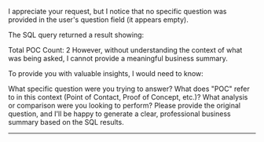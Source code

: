 I appreciate your request, but I notice that no specific question was provided in the user's question field (it appears empty).

The SQL query returned a result showing:

Total POC Count: 2
However, without understanding the context of what was being asked, I cannot provide a meaningful business summary.

To provide you with valuable insights, I would need to know:

What specific question were you trying to answer?
What does "POC" refer to in this context (Point of Contact, Proof of Concept, etc.)?
What analysis or comparison were you looking to perform?
Please provide the original question, and I'll be happy to generate a clear, professional business summary based on the SQL results.



------